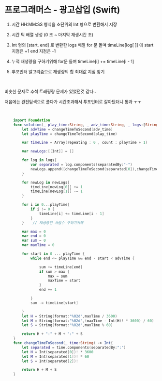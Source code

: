 # 프로그래머스 - 광고삽입 (Swift)

1. 시간 HH:MM:SS 형식을 초단위의 Int 형으로 변환해서 저장

2. 시간 틱 배열 생성 (0 초 ~ 마지막 재생시간 초)

3. Int 형의 [start, end] 로 변환한 logs 배열 for 문 돌며 timeLine[log[       ]] 에 start 지점은 +1 end 지점은 -1

4. 누적 재생량을 구하기위해 for문 돌며 timeLine[i] += timeLine[i - 1]

5. 투포인터 알고리즘으로 재생량의 합 최대값 지점 찾기

​

비슷한 문제로 추석 트래핑량 문제가 있었던것 같다..

처음에는 완전탐색으로 풀다가 시간초과해서 투포인터로 갈아탔더니 통과 ㅜㅜ

​
```swift
    import Foundation
    func solution(_ play_time:String, _ adv_time:String, _ logs:[String]) -> String {
        let advTime = changeTimeToSecond(adv_time)
        let playTime = changeTimeToSecond(play_time)

        var timeLine = Array(repeating : 0 , count : playTime + 1)

        var newLogs:[[Int]] = []

        for log in logs{
            var separated = log.components(separatedBy:"-")
            newLogs.append([changeTimeToSecond(separated[0]),changeTimeToSecond(separated[1])])
        }

        for newLog in newLogs{
            timeLine[newLog[0]] += 1
            timeLine[newLog[1]] -= 1
        }

        for i in 0...playTime{
            if i != 0 {
                timeLine[i] += timeLine[i - 1]
            }
        }    // 재생중인 사람수 구하기위해

        var max = 0
        var end = 0
        var sum = 0
        var maxTime = 0

        for start in 0 ... playTime {
            while end <= playTime && end - start < advTime {

                sum += timeLine[end]
                if sum > max {
                    max = sum
                    maxTime = start
                }
                end += 1

            }
            sum -= timeLine[start]

        }
        let H = String(format:"%02d",maxTime / 3600)
        let M = String(format:"%02d",(maxTime - Int(H)! * 3600) / 60)
        let S = String(format:"%02d",maxTime % 60)

        return H + ":" + M + ":" + S
    }
    func changeTimeToSecond(_ time:String) -> Int{
        let separated = time.components(separatedBy:":")
        let H = Int(separated[0])! * 3600
        let M = Int(separated[1])! * 60
        let S = Int(separated[2])!

        return H + M + S
    }
```
